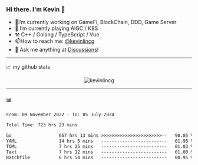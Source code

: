 ### Hi there. I'm Kevin 👋

- 🔭I’m currently working on GameFi, BlockChain, DDD, Game Server
- 🌱 I’m currently playing AIGC / K8S
-   :hammer_and_pick: C++ / Golang / TypeScript / Vue
- 📫How to reach me: [@kevinlincg](https://twitter.com/kevinlincg) 
-   :thought_balloon: Ask me anything at [Discussions](https://github.com/kevinlincg/kevinlincg/issues/new)!

---

📈 my github stats

<p align="center"> <img src="https://github-readme-stats-ouuan.vercel.app/api?username=kevinlincg&theme=dark&show_icons=true&count_private=true" alt="kevinlincg" />

---

#### :bar_chart: 

<!--START_SECTION:waka-->

```txt
From: 09 November 2022 - To: 05 July 2024

Total Time: 723 hrs 23 mins

Go                  657 hrs 13 mins >>>>>>>>>>>>>>>>>>>>>>>--   90.85 %
YAML                14 hrs 5 mins   -------------------------   01.95 %
TOML                7 hrs 25 mins   -------------------------   01.03 %
Text                7 hrs 12 mins   -------------------------   01.00 %
Batchfile           6 hrs 54 mins   -------------------------   00.95 %
```

<!--END_SECTION:waka-->
